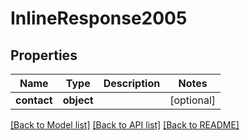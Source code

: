 # InlineResponse2005

## Properties
Name | Type | Description | Notes
------------ | ------------- | ------------- | -------------
**contact** | **object** |  | [optional] 

[[Back to Model list]](../../README.md#documentation-for-models) [[Back to API list]](../../README.md#documentation-for-api-endpoints) [[Back to README]](../../README.md)

